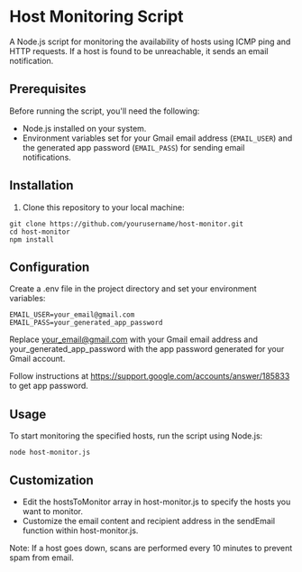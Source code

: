 # Host Monitoring Script

A Node.js script for monitoring the availability of hosts using ICMP ping and HTTP requests. If a host is found to be unreachable, it sends an email notification.

## Prerequisites

Before running the script, you'll need the following:

- Node.js installed on your system.
- Environment variables set for your Gmail email address (`EMAIL_USER`) and the generated app password (`EMAIL_PASS`) for sending email notifications.

## Installation

1. Clone this repository to your local machine:
```
git clone https://github.com/yourusername/host-monitor.git
cd host-monitor
npm install
```

## Configuration
Create a .env file in the project directory and set your environment variables:

```
EMAIL_USER=your_email@gmail.com
EMAIL_PASS=your_generated_app_password
```
Replace your_email@gmail.com with your Gmail email address and your_generated_app_password with the app password generated for your Gmail account. 

Follow instructions at https://support.google.com/accounts/answer/185833 to get app password.

## Usage
To start monitoring the specified hosts, run the script using Node.js:

```
node host-monitor.js
```

## Customization
* Edit the hostsToMonitor array in host-monitor.js to specify the hosts you want to monitor.
* Customize the email content and recipient address in the sendEmail function within host-monitor.js.

Note: If a host goes down, scans are performed every 10 minutes to prevent spam from email.
